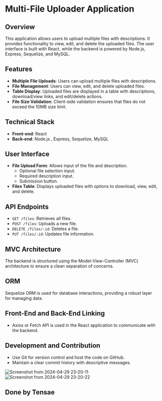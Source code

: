 # Multi-File Uploader Application

## Overview
This application allows users to upload multiple files with descriptions. It provides functionality to view, edit, and delete the uploaded files. The user interface is built with React, while the backend is powered by Node.js, Express, Sequelize, and MySQL.

## Features
- **Multiple File Uploads**: Users can upload multiple files with descriptions.
- **File Management**: Users can view, edit, and delete uploaded files.
- **Table Display**: Uploaded files are displayed in a table with descriptions, download/view links, and edit/delete actions.
- **File Size Validation**: Client-side validation ensures that files do not exceed the 10MB size limit.

## Technical Stack
- **Front-end**: React
- **Back-end**: Node.js , Express, Sequelize, MySQL

## User Interface
- **File Upload Form**: Allows input of the file and description.
  - Optional file selection input.
  - Required description input.
  - Submission button.
- **Files Table**: Displays uploaded files with options to download, view, edit, and delete.

## API Endpoints
- `GET /files`: Retrieves all files.
- `POST /files`: Uploads a new file.
- `DELETE /files/:id`: Deletes a file.
- `PUT /files/:id`: Updates file information.

## MVC Architecture
The backend is structured using the Model-View-Controller (MVC) architecture to ensure a clean separation of concerns.

## ORM
Sequelize ORM is used for database interactions, providing a robust layer for managing data.

## Front-End and Back-End Linking
- Axios or Fetch API is used in the React application to communicate with the backend.

## Development and Contribution
- Use Git for version control and host the code on GitHub.
- Maintain a clear commit history with descriptive messages.


![Screenshot from 2024-04-29 23-20-11](https://github.com/TENSAEA/Multiple-File-Handler-Website/assets/106927635/8156cd56-aef2-424a-8de2-d6a0aa8be6f8)
![Screenshot from 2024-04-29 23-20-22](https://github.com/TENSAEA/Multiple-File-Handler-Website/assets/106927635/fae23af2-3c12-49fd-8d3e-4c204479dd8a)

## Done by Tensae

